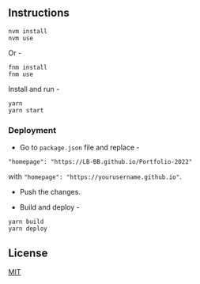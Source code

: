 ## Instructions

```shell
nvm install
nvm use
```

Or -

```shell
fnm install
fnm use
```

Install and run -

```shell
yarn
yarn start
```

### Deployment

- Go to `package.json` file and replace -

`"homepage": "https://LB-BB.github.io/Portfolio-2022"`

with `"homepage": "https://yourusername.github.io"`.

- Push the changes.

- Build and deploy -

```shell
yarn build
yarn deploy
```

## License

[MIT](https://choosealicense.com/licenses/mit/)
